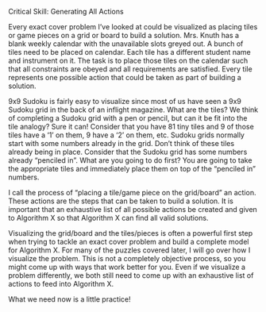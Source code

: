 Critical Skill: Generating All Actions

Every exact cover problem I’ve looked at could be visualized as placing tiles or game pieces on a grid or board to build a solution. Mrs. Knuth has a blank weekly calendar with the unavailable slots greyed out. A bunch of tiles need to be placed on calendar. Each tile has a different student name and instrument on it. The task is to place those tiles on the calendar such that all constraints are obeyed and all requirements are satisfied. Every tile represents one possible action that could be taken as part of building a solution.

9x9 Sudoku is fairly easy to visualize since most of us have seen a 9x9 Sudoku grid in the back of an inflight magazine. What are the tiles? We think of completing a Sudoku grid with a pen or pencil, but can it be fit into the tile analogy? Sure it can! Consider that you have 81 tiny tiles and 9 of those tiles have a ‘1’ on them, 9 have a ‘2’ on them, etc. Sudoku grids normally start with some numbers already in the grid. Don’t think of these tiles already being in place. Consider that the Sudoku grid has some numbers already “penciled in”. What are you going to do first? You are going to take the appropriate tiles and immediately place them on top of the “penciled in” numbers. 

I call the process of “placing a tile/game piece on the grid/board” an action. These actions are the steps that can be taken to build a solution. It is important that an exhaustive list of all possible actions be created and given to Algorithm X so that Algorithm X can find all valid solutions.

Visualizing the grid/board and the tiles/pieces is often a powerful first step when trying to tackle an exact cover problem and build a complete model for Algorithm X. For many of the puzzles covered later, I will go over how I visualize the problem. This is not a completely objective process, so you might come up with ways that work better for you. Even if we visualize a problem differently, we both still need to come up with an exhaustive list of actions to feed into Algorithm X.

What we need now is a little practice!

